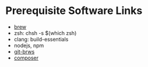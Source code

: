 # Prerequisite Software Links

* [brew](https://brew.sh)
* zsh: chsh -s $(which zsh)
* clang: build-essentials
* nodejs, npm
* [git-brws](https://github.com/rhysd/git-brws#with-homebrew)
* [composer](https://github.com/composer/composer#installation--usage)
